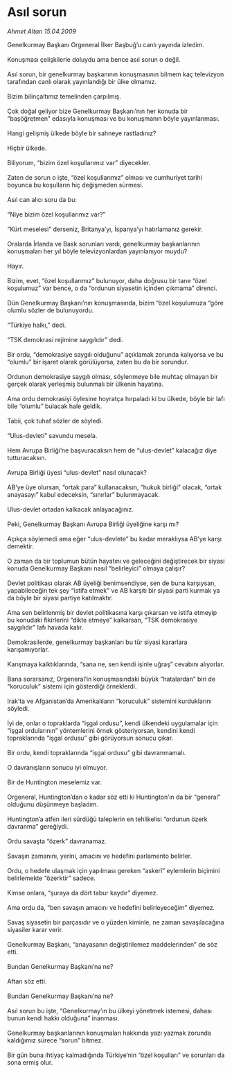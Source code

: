 # Asıl sorun

*Ahmet Altan 15.04.2009*

<div class="taraf_structure_2col_1zq">
<div class="margen_n">



 <p></p><p>Genelkurmay Başkanı Orgeneral İlker Başbuğ’u canlı yayında izledim.<br/><br/>Konuşması çelişkilerle doluydu ama bence asıl sorun o değil.<br/><br/>Asıl sorun, bir genelkurmay başkanının konuşmasının bilmem kaç televizyon tarafından canlı olarak yayınlandığı bir ülke olmamız.<br/><br/>Bizim bilinçaltımız temelinden çarpılmış.<br/><br/>Çok doğal geliyor bize Genelkurmay Başkanı’nın her konuda bir “başöğretmen” edasıyla konuşması ve bu konuşmanın böyle yayınlanması.<br/><br/>Hangi gelişmiş ülkede böyle bir sahneye rastladınız?<br/><br/>Hiçbir ülkede.<br/><br/>Biliyorum, “bizim özel koşullarımız var” diyecekler.<br/><br/>Zaten de sorun o işte, “özel koşullarımız” olması ve cumhuriyet tarihi boyunca bu koşulların hiç değişmeden sürmesi.<br/><br/>Asıl can alıcı soru da bu:<br/><br/>“Niye bizim özel koşullarımız var?”<br/><br/>“Kürt meselesi” derseniz, Britanya’yı, İspanya’yı hatırlamanız gerekir.<br/><br/>Oralarda İrlanda ve Bask sorunları vardı, genelkurmay başkanlarının konuşmaları her yıl böyle televizyonlardan yayınlanıyor muydu?<br/><br/>Hayır.<br/><br/>Bizim, evet, “özel koşullarımız” bulunuyor, daha doğrusu bir tane “özel koşulumuz” var bence, o da “ordunun siyasetin içinden çıkmama” direnci.<br/><br/>Dün Genelkurmay Başkanı’nın konuşmasında, bizim “özel koşulumuza “göre olumlu sözler de bulunuyordu.<br/><br/>“Türkiye halkı,” dedi.<br/><br/>“TSK demokrasi rejimine saygılıdır” dedi.<br/><br/>Bir ordu, “demokrasiye saygılı olduğunu” açıklamak zorunda kalıyorsa ve bu “olumlu” bir işaret olarak görülüyorsa, zaten bu da bir sorundur.<br/><br/>Ordunun demokrasiye saygılı olması, söylenmeye bile muhtaç olmayan bir gerçek olarak yerleşmiş bulunmalı bir ülkenin hayatına.<br/><br/>Ama ordu demokrasiyi öylesine hoyratça hırpaladı ki bu ülkede, böyle bir lafı bile “olumlu” bulacak hale geldik.<br/><br/>Tabii, çok tuhaf sözler de söyledi.<br/><br/>“Ulus-devleti” savundu mesela.<br/><br/>Hem Avrupa Birliği’ne başvuracaksın hem de “ulus-devlet” kalacağız diye tutturacaksın.<br/><br/>Avrupa Birliği üyesi “ulus-devlet” nasıl olunacak?<br/><br/>AB’ye üye olursan, “ortak para” kullanacaksın, “hukuk birliği” olacak, “ortak anayasayı” kabul edeceksin, “sınırlar” bulunmayacak.<br/><br/>Ulus-devlet ortadan kalkacak anlayacağınız.<br/><br/>Peki, Genelkurmay Başkanı Avrupa Birliği üyeliğine karşı mı?<br/><br/>Açıkça söylemedi ama eğer “ulus-devlete” bu kadar meraklıysa AB’ye karşı demektir.<br/><br/>O zaman da bir toplumun bütün hayatını ve geleceğini değiştirecek bir siyasi konuda Genelkurmay Başkanı nasıl “belirleyici” olmaya çalışır?<br/><br/>Devlet politikası olarak AB üyeliği benimsendiyse, sen de buna karşıysan, yapabileceğin tek şey “istifa etmek” ve AB karşıtı bir siyasi parti kurmak ya da böyle bir siyasi partiye katılmaktır.<br/><br/>Ama sen belirlenmiş bir devlet politikasına karşı çıkarsan ve istifa etmeyip bu konudaki fikirlerini “dikte etmeye” kalkarsan, “TSK demokrasiye saygılıdır” lafı havada kalır.<br/><br/>Demokrasilerde, genelkurmay başkanları bu tür siyasi kararlara karışamıyorlar.<br/><br/>Karışmaya kalktıklarında, “sana ne, sen kendi işinle uğraş” cevabını alıyorlar.<br/><br/>Bana sorarsanız, Orgeneral’in konuşmasındaki büyük “hatalardan” biri de “koruculuk” sistemi için gösterdiği örneklerdi.<br/><br/>Irak’ta ve Afganistan’da Amerikalıların “koruculuk” sistemini kurduklarını söyledi.<br/><br/>İyi de, onlar o topraklarda “işgal ordusu”, kendi ülkendeki uygulamalar için “işgal ordularının” yöntemlerini örnek gösteriyorsan, kendini kendi topraklarında “işgal ordusu” gibi görüyorsun sonucu çıkar.<br/><br/>Bir ordu, kendi topraklarında “işgal ordusu” gibi davranmamalı.<br/><br/>O davranışların sonucu iyi olmuyor.<br/><br/>Bir de Huntington meselemiz var.<br/><br/>Orgeneral, Huntington’dan o kadar söz etti ki Huntington’ın da bir “general” olduğunu düşünmeye başladım.<br/><br/>Huntington’a atfen ileri sürdüğü taleplerin en tehlikelisi “ordunun özerk davranma” gereğiydi.<br/><br/>Ordu savaşta “özerk” davranamaz.<br/><br/>Savaşın zamanını, yerini, amacını ve hedefini parlamento belirler.<br/><br/>Ordu, o hedefe ulaşmak için yapılması gereken “askerî” eylemlerin biçimini belirlemekte “özerktir” sadece.<br/><br/>Kimse onlara, “şuraya da dört tabur kaydır” diyemez.<br/><br/>Ama ordu da, “ben savaşın amacını ve hedefini belirleyeceğim” diyemez.<br/><br/>Savaş siyasetin bir parçasıdır ve o yüzden kiminle, ne zaman savaşılacağına siyasiler karar verir.<br/><br/>Genelkurmay Başkanı, “anayasanın değiştirilemez maddelerinden” de söz etti.<br/><br/>Bundan Genelkurmay Başkanı’na ne?<br/><br/>Aftan söz etti.<br/><br/>Bundan Genelkurmay Başkanı’na ne?<br/><br/>Asıl sorun bu işte, “Genelkurmay’ın bu ülkeyi yönetmek istemesi, dahası bunun kendi hakkı olduğuna” inanması.<br/><br/>Genelkurmay başkanlarının konuşmaları hakkında yazı yazmak zorunda kaldığımız sürece “sorun” bitmez.<br/><br/>Bir gün buna ihtiyaç kalmadığında Türkiye’nin “özel koşulları” ve sorunları da sona ermiş olur.</p>
<br/>
<br/>
<br/>



<br/>


<div id="taraf_not">
</div>

</div>


</div>
